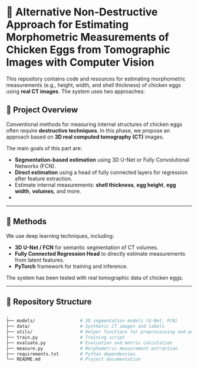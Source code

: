 # 🥚 Alternative Non-Destructive Approach for Estimating Morphometric Measurements of Chicken Eggs from Tomographic Images with Computer Vision

This repository contains code and resources for estimating morphometric measurements (e.g., height, width, and shell thickness) of chicken eggs using **real CT images**. The system uses two approaches:

## 📌 Project Overview

Conventional methods for measuring internal structures of chicken eggs often require **destructive techniques**. In this phase, we propose an approach based on **3D real computed tomography (CT)** images.

The main goals of this part are:

- **Segmentation-based estimation** using 3D U-Net or Fully Convolutional Networks (FCN).
- **Direct estimation** using a head of fully connected layers for regression after feature extraction.
- Estimate internal measurements: **shell thickness**, **egg height**, **egg width**, **volumes**, and more.
- 
---

## 🧠 Methods

We use deep learning techniques, including:

- **3D U-Net / FCN** for semantic segmentation of CT volumes.
- **Fully Connected Regression Head** to directly estimate measurements from latent features.
- **PyTorch** framework for training and inference.

The system has been tested with real tomographic data of chicken eggs.

---

## 📁 Repository Structure

```bash
.
├── models/                 # 3D segmentation models (U-Net, FCN)
├── data/                   # Synthetic CT images and labels
├── utils/                  # Helper functions for preprocessing and postprocessing
├── train.py                # Training script
├── evaluate.py             # Evaluation and metric calculation
├── measure.py              # Morphometric measurement extraction
├── requirements.txt        # Python dependencies
└── README.md               # Project documentation
```
